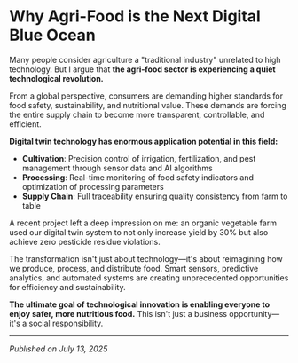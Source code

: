 # Why Agri-Food is the Next Digital Blue Ocean

Many people consider agriculture a "traditional industry" unrelated to high technology. But I argue that **the agri-food sector is experiencing a quiet technological revolution.**

From a global perspective, consumers are demanding higher standards for food safety, sustainability, and nutritional value. These demands are forcing the entire supply chain to become more transparent, controllable, and efficient.

**Digital twin technology has enormous application potential in this field:**

- **Cultivation**: Precision control of irrigation, fertilization, and pest management through sensor data and AI algorithms
- **Processing**: Real-time monitoring of food safety indicators and optimization of processing parameters  
- **Supply Chain**: Full traceability ensuring quality consistency from farm to table

A recent project left a deep impression on me: an organic vegetable farm used our digital twin system to not only increase yield by 30% but also achieve zero pesticide residue violations.

The transformation isn't just about technology—it's about reimagining how we produce, process, and distribute food. Smart sensors, predictive analytics, and automated systems are creating unprecedented opportunities for efficiency and sustainability.

**The ultimate goal of technological innovation is enabling everyone to enjoy safer, more nutritious food.** This isn't just a business opportunity—it's a social responsibility.

---
*Published on July 13, 2025*
